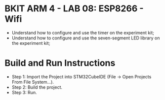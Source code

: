 # BKIT ARM 4 - LAB 08: ESP8266 - Wifi
- Understand how to configure and use the timer on the experiment kit;
- Understand how to configure and use the seven-segment LED library on the experiment kit;

# Build and Run Instructions
- Step 1: Import the Project into STM32CubeIDE (File -> Open Projects From File System...).
- Step 2: Build the project.
- Step 3: Run.